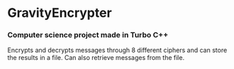 # GravityEncrypter
### Computer science project made in Turbo C++
Encrypts and decrypts messages through 8 different ciphers and can store the results in a file. Can also retrieve messages from the file.
